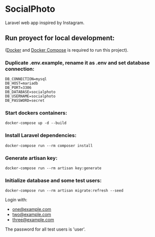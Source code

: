# SocialPhoto
Laravel web app inspired by Instagram.

## Run proyect for local development:
([Docker](https://www.docker.com/) and [Docker Compose](https://docs.docker.com/compose/) is required to run this project).

### Duplicate .env.example, rename it as .env and set database connection:

```
DB_CONNECTION=mysql
DB_HOST=mariadb
DB_PORT=3306
DB_DATABASE=socialphoto
DB_USERNAME=socialphoto
DB_PASSWORD=secret
```

### Start dockers containers:
```
docker-compose up -d --build
```

### Install Laravel dependencies:
```
docker-compose run --rm composer install
```

### Generate artisan key:
```
docker-compose run --rm artisan key:generate
```

### Initialize database and some test users:
```
docker-compose run --rm artisan migrate:refresh --seed
```
Login with:
* one@example.com
* two@example.com
* three@example.com

The password for all test users is 'user'.